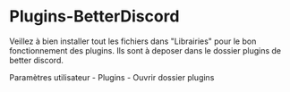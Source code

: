 # Plugins-BetterDiscord

Veillez à bien installer tout les fichiers dans "Librairies" pour le bon fonctionnement des plugins.
Ils sont à deposer dans le dossier plugins de better discord.

Paramètres utilisateur - Plugins - Ouvrir dossier plugins

